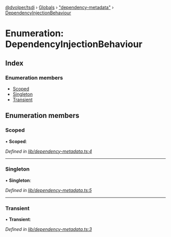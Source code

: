 [@dvolper/tsdi](../README.md) › [Globals](../globals.md) › ["dependency-metadata"](../modules/_dependency_metadata_.md) › [DependencyInjectionBehaviour](_dependency_metadata_.dependencyinjectionbehaviour.md)

# Enumeration: DependencyInjectionBehaviour

## Index

### Enumeration members

* [Scoped](_dependency_metadata_.dependencyinjectionbehaviour.md#scoped)
* [Singleton](_dependency_metadata_.dependencyinjectionbehaviour.md#singleton)
* [Transient](_dependency_metadata_.dependencyinjectionbehaviour.md#transient)

## Enumeration members

###  Scoped

• **Scoped**:

*Defined in [lib/dependency-metadata.ts:4](https://github.com/DavidVollmers/typescript-dependency-injection/blob/0d9b5c7/packages/tsdi/lib/dependency-metadata.ts#L4)*

___

###  Singleton

• **Singleton**:

*Defined in [lib/dependency-metadata.ts:5](https://github.com/DavidVollmers/typescript-dependency-injection/blob/0d9b5c7/packages/tsdi/lib/dependency-metadata.ts#L5)*

___

###  Transient

• **Transient**:

*Defined in [lib/dependency-metadata.ts:3](https://github.com/DavidVollmers/typescript-dependency-injection/blob/0d9b5c7/packages/tsdi/lib/dependency-metadata.ts#L3)*
